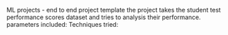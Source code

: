 ML projects - end to end project template
the project takes the student test performance scores dataset and tries to analysis their performance.
parameters included: 
Techniques tried:



